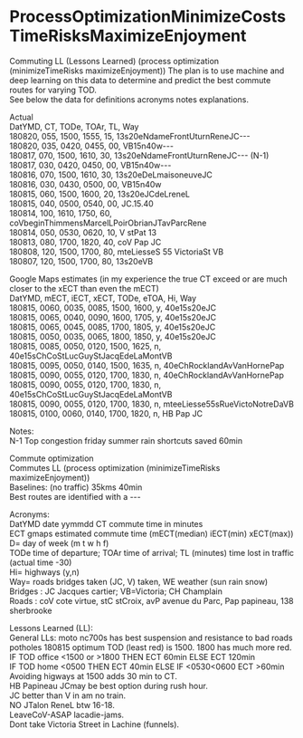 # ProcessOptimizationMinimizeCostsTimeRisksMaximizeEnjoyment
Commuting LL (Lessons Learned) (process optimization (minimizeTimeRisks maximizeEnjoyment))
The plan is to use machine and deep learning on this data to determine and predict the best commute routes for varying TOD.   
See below the data for definitions acronyms notes explanations.  

Actual  
DatYMD, CT, TODe, TOAr, TL, Way  
180820, 055, 1500, 1555, 15, 13s20eNdameFrontUturnReneJC---  
180820, 035, 0420, 0455, 00, VB15n40w---  
180817, 070, 1500, 1610, 30, 13s20eNdameFrontUturnReneJC--- (N-1)  
180817, 030, 0420, 0450, 00, VB15n40w---  
180816, 070, 1500, 1610, 30, 13s20eDeLmaisoneuveJC  
180816, 030, 0430, 0500, 00, VB15n40w  
180815, 060, 1500, 1600, 20, 13s20eJCdeLreneL  
180815, 040, 0500, 0540, 00, JC.15.40  
180814, 100, 1610, 1750, 60, coVbeginThimmensMarcelLPoirObrianJTavParcRene  
180814, 050, 0530, 0620, 10, V stPat 13  
180813, 080, 1700, 1820, 40, coV Pap JC  
180808, 120, 1500, 1700, 80, mteLiesseS 55 VictoriaSt VB  
180807, 120, 1500, 1700, 80, 13s20eVB  

Google Maps estimates (in my experience the true CT exceed or are much closer to the xECT than even the mECT)  
DatYMD, mECT, iECT, xECT, TODe, eTOA, Hi, Way  
180815, 0060, 0035, 0085, 1500, 1600, y, 40e15s20eJC  
180815, 0065, 0040, 0090, 1600, 1705, y, 40e15s20eJC  
180815, 0065, 0045, 0085, 1700, 1805, y, 40e15s20eJC  
180815, 0050, 0035, 0065, 1800, 1850, y, 40e15s20eJC  
180815, 0085, 0050, 0120, 1500, 1625, n, 40e15sChCoStLucGuyStJacqEdeLaMontVB  
180815, 0095, 0050, 0140, 1500, 1635, n, 40eChRocklandAvVanHornePap  
180815, 0090, 0055, 0120, 1700, 1830, n, 40eChRocklandAvVanHornePap  
180815, 0090, 0055, 0120, 1700, 1830, n, 40e15sChCoStLucGuyStJacqEdeLaMontVB  
180815, 0090, 0055, 0120, 1700, 1830, n, mteeLiesse55sRueVictoNotreDaVB  
180815, 0100, 0060, 0140, 1700, 1820, n, HB Pap JC  

Notes:  
N-1 Top congestion friday summer rain shortcuts saved 60min

Commute optimization  
Commutes LL (process optimization (minimizeTimeRisks maximizeEnjoyment))  
Baselines: (no traffic) 35kms 40min  
Best routes are identified with a ---

Acronyms:  
DatYMD date yymmdd
CT commute time in minutes  
ECT gmaps estimated commute time (mECT(median)  iECT(min) xECT(max))   
D= day of week (m t w h f)  
TODe time of departure; TOAr time of arrival; TL (minutes) time lost in traffic (actual time -30)  
Hi= highways (y,n)  
Way= roads bridges taken (JC, V) taken, WE weather (sun rain snow)  
Bridges : JC Jacques cartier; VB=Victoria; CH Champlain  
Roads : coV cote virtue, stC stCroix, avP avenue du Parc, Pap papineau, 138 sherbrooke  

Lessons Learned (LL):  
General LLs: moto nc700s has best suspension and resistance to bad roads potholes 
180815 optimum TOD (least red) is 1500. 1800 has much more red.  
IF TOD office <1500 or >1800 THEN ECT 60min ELSE ECT 120min  
IF TOD home <0500 THEN ECT 40min ELSE IF <0530<0600 ECT >60min  
Avoiding higways at 1500 adds 30 min to CT.  
HB Papineau JCmay be best option during rush hour.   
JC better than V in am no train.  
NO JTalon ReneL btw 16-18.  
LeaveCoV-ASAP lacadie-jams.  
Dont take Victoria Street in Lachine (funnels).    
